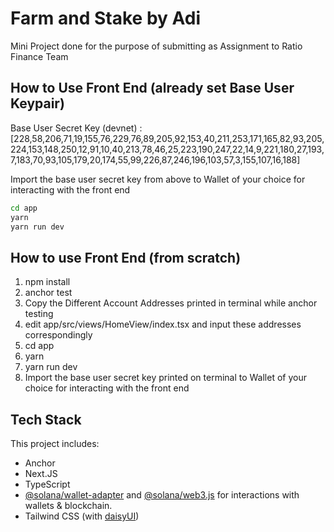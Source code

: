 # Farm and Stake by Adi

Mini Project done for the purpose of submitting as Assignment to Ratio Finance Team

## How to Use Front End (already set Base User Keypair)

Base User Secret Key (devnet) : [228,58,206,71,19,155,76,229,76,89,205,92,153,40,211,253,171,165,82,93,205,224,153,148,250,12,91,10,40,213,78,46,25,223,190,247,22,14,9,221,180,27,193,7,183,70,93,105,179,20,174,55,99,226,87,246,196,103,57,3,155,107,16,188]

Import the base user secret key from above to Wallet of your choice for interacting with the front end

```bash
cd app
yarn
yarn run dev
```
## How to use Front End (from scratch)

1. npm install
2. anchor test
3. Copy the Different Account Addresses printed in terminal while anchor testing
4. edit app/src/views/HomeView/index.tsx and input these addresses correspondingly
5. cd app
6. yarn
7. yarn run dev
8. Import the base user secret key printed on terminal to Wallet of your choice for interacting with the front end

## Tech Stack

This project includes:

- Anchor
- Next.JS
- TypeScript
- [@solana/wallet-adapter](https://github.com/solana-labs/wallet-adapter) and [@solana/web3.js](https://solana-labs.github.io/solana-web3.js) for interactions with wallets & blockchain.
- Tailwind CSS (with [daisyUI](https://daisyui.com/))